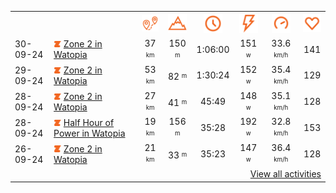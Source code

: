 <table>
    <tr>
        <th></th>
        <th></th>
        <th align="center"><img src="https://raw.githubusercontent.com/robiningelbrecht/strava-activities/master/public/distance.svg" width="30" alt="distance" title="distance"/></th>
        <th align="center"><img src="https://raw.githubusercontent.com/robiningelbrecht/strava-activities/master/public/elevation.svg" width="30" alt="elevation" title="elevation"/></th>
        <th align="center"><img src="https://raw.githubusercontent.com/robiningelbrecht/strava-activities/master/public/time.svg" width="30" alt="time" title="time"/></th>
        <th align="center"><img src="https://raw.githubusercontent.com/robiningelbrecht/strava-activities/master/public/average-watt.svg" width="30" alt="average watts" title="average watts"/></th>
        <th align="center"><img src="https://raw.githubusercontent.com/robiningelbrecht/strava-activities/master/public/average-speed.svg" width="30" alt="average speed" title="average speed"/></th>
        <th align="center"><img src="https://raw.githubusercontent.com/robiningelbrecht/strava-activities/master/public/heart-rate.svg" width="30" alt="average heart rate" title="average heart rate"/></th>
    </tr>
            <tr>
            <td>30-09-24</td>
            <td>
                                <img src="https://raw.githubusercontent.com/robiningelbrecht/strava-activities/master/public/activity-virtual-ride-zwift.svg" width="12" alt="Zone 2 in Watopia" title="Zone 2 in Watopia"/>
<a href="https://www.strava.com/activities/12540775623" title="Kcal: 571 | Gear: None ">Zone 2 in Watopia</a>
            </td>
            <td align="center">37 <sup><sub>km</sub></sup></td>
            <td align="center">150 <sup><sub>m</sub></sup></td>
            <td align="center">1:06:00</td>
            <td align="center">151 <sup><sub>w</sub></sup></td>
            <td align="center">33.6 <sup><sub>km/h</sub></sup></td>
            <td align="center">141</td>
        </tr>
            <tr>
            <td>29-09-24</td>
            <td>
                                <img src="https://raw.githubusercontent.com/robiningelbrecht/strava-activities/master/public/activity-virtual-ride-zwift.svg" width="12" alt="Zone 2 in Watopia" title="Zone 2 in Watopia"/>
<a href="https://www.strava.com/activities/12532811112" title="Kcal: 786 | Gear: None ">Zone 2 in Watopia</a>
            </td>
            <td align="center">53 <sup><sub>km</sub></sup></td>
            <td align="center">82 <sup><sub>m</sub></sup></td>
            <td align="center">1:30:24</td>
            <td align="center">152 <sup><sub>w</sub></sup></td>
            <td align="center">35.4 <sup><sub>km/h</sub></sup></td>
            <td align="center">129</td>
        </tr>
            <tr>
            <td>28-09-24</td>
            <td>
                                <img src="https://raw.githubusercontent.com/robiningelbrecht/strava-activities/master/public/activity-virtual-ride-zwift.svg" width="12" alt="Zone 2 in Watopia" title="Zone 2 in Watopia"/>
<a href="https://www.strava.com/activities/12522427300" title="Kcal: 387 | Gear: None ">Zone 2 in Watopia</a>
            </td>
            <td align="center">27 <sup><sub>km</sub></sup></td>
            <td align="center">41 <sup><sub>m</sub></sup></td>
            <td align="center">45:49</td>
            <td align="center">148 <sup><sub>w</sub></sup></td>
            <td align="center">35.1 <sup><sub>km/h</sub></sup></td>
            <td align="center">128</td>
        </tr>
            <tr>
            <td>28-09-24</td>
            <td>
                                <img src="https://raw.githubusercontent.com/robiningelbrecht/strava-activities/master/public/activity-virtual-ride-zwift.svg" width="12" alt="Half Hour of Power in Watopia" title="Half Hour of Power in Watopia"/>
<a href="https://www.strava.com/activities/12522006318" title="Kcal: 389 | Gear: None ">Half Hour of Power in Watopia</a>
            </td>
            <td align="center">19 <sup><sub>km</sub></sup></td>
            <td align="center">156 <sup><sub>m</sub></sup></td>
            <td align="center">35:28</td>
            <td align="center">192 <sup><sub>w</sub></sup></td>
            <td align="center">32.8 <sup><sub>km/h</sub></sup></td>
            <td align="center">153</td>
        </tr>
            <tr>
            <td>26-09-24</td>
            <td>
                                <img src="https://raw.githubusercontent.com/robiningelbrecht/strava-activities/master/public/activity-virtual-ride-zwift.svg" width="12" alt="Zone 2 in Watopia" title="Zone 2 in Watopia"/>
<a href="https://www.strava.com/activities/12509794904" title="Kcal: 297 | Gear: None ">Zone 2 in Watopia</a>
            </td>
            <td align="center">21 <sup><sub>km</sub></sup></td>
            <td align="center">33 <sup><sub>m</sub></sup></td>
            <td align="center">35:23</td>
            <td align="center">147 <sup><sub>w</sub></sup></td>
            <td align="center">36.4 <sup><sub>km/h</sub></sup></td>
            <td align="center">128</td>
        </tr>
                <tr>
            <td colspan="8" align="right"><a href="https://github.com/robiningelbrecht/strava-activities#activities">View all activities</a></td>
        </tr>
    </table>
